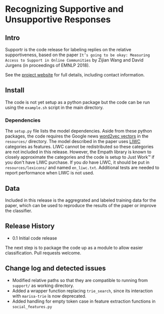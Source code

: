# Recognizing Supportive and Unsupportive Responses

## Intro

Supportr is the code release for labeling replies on the relative
supportiveness, based on the paper `It’s going to be okay: Measuring Access to
Support in Online Communities` by Zijian Wang and David Jurgens (in proceedings
of EMNLP 2018).

See the [project website](http://blablablab.si.umich.edu/projects/support) for full details, including contact information.

## Install 

The code is not yet setup as a python package but the code can be run using the `example.sh` script in the main directory.  

### Dependencies

The `setup.py` file lists the model dependencies.  Aside from these python
packages, the code requires the Google news [word2vec vectors](https://drive.google.com/file/d/0B7XkCwpI5KDYNlNUTTlSS21pQmM/edit?usp=sharing) in the `resources/`
directory.  The model described in the paper uses [LIWC](https://liwc.wpengine.com/) categories as features.
LIWC cannot be redistributed so these categories are not included in this release.  However, the Empath
library is known to closely approximate the categories and the code is setup to
Just Work™ if you don't have LIWC purchase.  If you _do_ have LIWC, it should be
put in `resources/lexicons/` and named `en_liwc.txt`.  Additional tests are
needed to report performance when LIWC is not used.

## Data

Included in this release is the aggregrated and labeled training data for the
paper, which can be used to reproduce the results of the paper or improve the
classifier.


## Release History

* 0.1 Initial code release

The next step is to package the code up as a module to allow easier
classification.  Pull requests welcome.

## Change log and detected issues

- Modified relative paths so that they are compatible to running from `support/` as working directory.
- Added a wrapper function replacing `trie_search`, since its interaction with `marisa-trie` is now deprecated.
- Added handling for empty token case in feature extraction functions in `social_features.py`